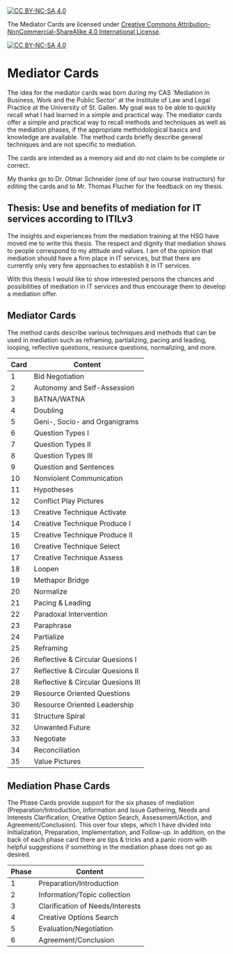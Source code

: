 [![CC BY-NC-SA 4.0][cc-by-nc-sa-shield]][cc-by-nc-sa]

The Mediator Cards are licensed under
[Creative Commons Attribution-NonCommercial-ShareAlike 4.0 International License][cc-by-nc-sa].

[![CC BY-NC-SA 4.0][cc-by-nc-sa-image]][cc-by-nc-sa]

[cc-by-nc-sa]: http://creativecommons.org/licenses/by-nc-sa/4.0/
[cc-by-nc-sa-image]: https://licensebuttons.net/l/by-nc-sa/4.0/88x31.png
[cc-by-nc-sa-shield]: https://img.shields.io/badge/License-CC%20BY--NC--SA%204.0-lightgrey.svg

# Mediator Cards

The idea for the mediator cards was born during my CAS 'Mediation in Business, Work and the Public Sector' at the Institute of Law and Legal Practice at the University of St. Gallen. My goal was to be able to quickly recall what I had learned in a simple and practical way. The mediator cards offer a simple and practical way to recall methods and techniques as well as the mediation phases, if the appropriate methodological basics and knowledge are available. The method cards briefly describe general techniques and are not specific to mediation. 

The cards are intended as a memory aid and do not claim to be complete or correct.

My thanks go to Dr. Otmar Schneider (one of our two course instructors) for editing the cards and to Mr. Thomas Flucher for the feedback on my thesis. 


## Thesis: Use and benefits of mediation for IT services according to ITILv3

The insights and experiences from the mediation training at the HSG have moved me to write this thesis. The respect and dignity that mediation shows to people correspond to my attitude and values. I am of the opinion that mediation should have a firm place in IT services, but that there are currently only very few approaches to establish it in IT services.

With this thesis I would like to show interested persons the chances and possibilities of mediation in IT services and thus encourage them to develop a mediation offer.



## Mediator Cards

The method cards describe various techniques and methods that can be used in mediation such as reframing, partializing, pacing and leading, looping, reflective questions, resource questions, normalizing, and more.

| Card | Content |
| - | - |
|1|	Bid Negotiation
|2|	Autonomy and Self-Assession
|3|	BATNA/WATNA
|4|	Doubling
|5|	Geni-, Socio- and Organigrams
|6|	Question Types I
|7|	Question Types II
|8|	Question Types III
|9|	Question and Sentences
|10|	Nonviolent Communication
|11|	Hypotheses
|12|	Conflict Play Pictures
|13|	Creative Technique Activate
|14|	Creative Technique Produce I
|15|	Creative Technique Produce II
|16|	Creative Technique Select
|17|	Creative Technique Assess
|18| 	Loopen
|19|	Methapor Bridge
|20|	Normalize
|21|	Pacing & Leading
|22|	Paradoxal Intervention
|23| 	Paraphrase
|24|	Partialize
|25|	Reframing
|26|	Reflective & Circular Quesions I
|27|	Reflective & Circular Quesions II
|28|	Reflective & Circular Quesions III
|29|	Resource Oriented Questions
|30|	Resource Oriented Leadership
|31|	Structure Spiral
|32|	Unwanted Future
|33|	Negotiate
|34|	Reconciliation
|35|	Value Pictures

## Mediation Phase Cards

The Phase Cards provide support for the six phases of mediation (Preparation/Introduction, Information and Issue Gathering, Needs and Interests Clarification, Creative Option Search, Assessment/Action, and Agreement/Conclusion). This over four steps, which I have divided into Initialization, Preparation, Implementation, and Follow-up. In addition, on the back of each phase card there are tips & tricks and a panic room with helpful suggestions if something in the mediation phase does not go as desired.

| Phase | Content |
| - | - |
|1|	Preparation/Introduction
|2|	Information/Topic collection
|3| Clarification of Needs/Interests
|4| Creative Options Search
|5| Evaluation/Negotiation
|6| Agreement/Conclusion

